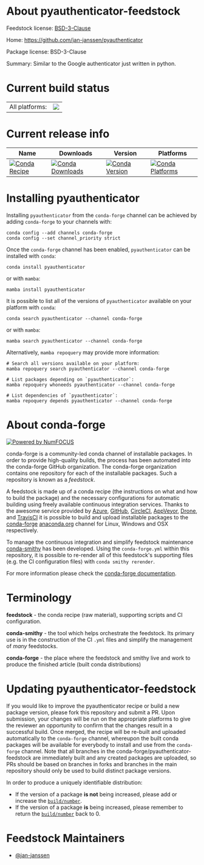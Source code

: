 About pyauthenticator-feedstock
===============================

Feedstock license: [BSD-3-Clause](https://github.com/conda-forge/pyauthenticator-feedstock/blob/main/LICENSE.txt)

Home: https://github.com/jan-janssen/pyauthenticator

Package license: BSD-3-Clause

Summary: Similar to the Google authenticator just written in python.

Current build status
====================


<table><tr><td>All platforms:</td>
    <td>
      <a href="https://dev.azure.com/conda-forge/feedstock-builds/_build/latest?definitionId=12666&branchName=main">
        <img src="https://dev.azure.com/conda-forge/feedstock-builds/_apis/build/status/pyauthenticator-feedstock?branchName=main">
      </a>
    </td>
  </tr>
</table>

Current release info
====================

| Name | Downloads | Version | Platforms |
| --- | --- | --- | --- |
| [![Conda Recipe](https://img.shields.io/badge/recipe-pyauthenticator-green.svg)](https://anaconda.org/conda-forge/pyauthenticator) | [![Conda Downloads](https://img.shields.io/conda/dn/conda-forge/pyauthenticator.svg)](https://anaconda.org/conda-forge/pyauthenticator) | [![Conda Version](https://img.shields.io/conda/vn/conda-forge/pyauthenticator.svg)](https://anaconda.org/conda-forge/pyauthenticator) | [![Conda Platforms](https://img.shields.io/conda/pn/conda-forge/pyauthenticator.svg)](https://anaconda.org/conda-forge/pyauthenticator) |

Installing pyauthenticator
==========================

Installing `pyauthenticator` from the `conda-forge` channel can be achieved by adding `conda-forge` to your channels with:

```
conda config --add channels conda-forge
conda config --set channel_priority strict
```

Once the `conda-forge` channel has been enabled, `pyauthenticator` can be installed with `conda`:

```
conda install pyauthenticator
```

or with `mamba`:

```
mamba install pyauthenticator
```

It is possible to list all of the versions of `pyauthenticator` available on your platform with `conda`:

```
conda search pyauthenticator --channel conda-forge
```

or with `mamba`:

```
mamba search pyauthenticator --channel conda-forge
```

Alternatively, `mamba repoquery` may provide more information:

```
# Search all versions available on your platform:
mamba repoquery search pyauthenticator --channel conda-forge

# List packages depending on `pyauthenticator`:
mamba repoquery whoneeds pyauthenticator --channel conda-forge

# List dependencies of `pyauthenticator`:
mamba repoquery depends pyauthenticator --channel conda-forge
```


About conda-forge
=================

[![Powered by
NumFOCUS](https://img.shields.io/badge/powered%20by-NumFOCUS-orange.svg?style=flat&colorA=E1523D&colorB=007D8A)](https://numfocus.org)

conda-forge is a community-led conda channel of installable packages.
In order to provide high-quality builds, the process has been automated into the
conda-forge GitHub organization. The conda-forge organization contains one repository
for each of the installable packages. Such a repository is known as a *feedstock*.

A feedstock is made up of a conda recipe (the instructions on what and how to build
the package) and the necessary configurations for automatic building using freely
available continuous integration services. Thanks to the awesome service provided by
[Azure](https://azure.microsoft.com/en-us/services/devops/), [GitHub](https://github.com/),
[CircleCI](https://circleci.com/), [AppVeyor](https://www.appveyor.com/),
[Drone](https://cloud.drone.io/welcome), and [TravisCI](https://travis-ci.com/)
it is possible to build and upload installable packages to the
[conda-forge](https://anaconda.org/conda-forge) [anaconda.org](https://anaconda.org/)
channel for Linux, Windows and OSX respectively.

To manage the continuous integration and simplify feedstock maintenance
[conda-smithy](https://github.com/conda-forge/conda-smithy) has been developed.
Using the ``conda-forge.yml`` within this repository, it is possible to re-render all of
this feedstock's supporting files (e.g. the CI configuration files) with ``conda smithy rerender``.

For more information please check the [conda-forge documentation](https://conda-forge.org/docs/).

Terminology
===========

**feedstock** - the conda recipe (raw material), supporting scripts and CI configuration.

**conda-smithy** - the tool which helps orchestrate the feedstock.
                   Its primary use is in the construction of the CI ``.yml`` files
                   and simplify the management of *many* feedstocks.

**conda-forge** - the place where the feedstock and smithy live and work to
                  produce the finished article (built conda distributions)


Updating pyauthenticator-feedstock
==================================

If you would like to improve the pyauthenticator recipe or build a new
package version, please fork this repository and submit a PR. Upon submission,
your changes will be run on the appropriate platforms to give the reviewer an
opportunity to confirm that the changes result in a successful build. Once
merged, the recipe will be re-built and uploaded automatically to the
`conda-forge` channel, whereupon the built conda packages will be available for
everybody to install and use from the `conda-forge` channel.
Note that all branches in the conda-forge/pyauthenticator-feedstock are
immediately built and any created packages are uploaded, so PRs should be based
on branches in forks and branches in the main repository should only be used to
build distinct package versions.

In order to produce a uniquely identifiable distribution:
 * If the version of a package **is not** being increased, please add or increase
   the [``build/number``](https://docs.conda.io/projects/conda-build/en/latest/resources/define-metadata.html#build-number-and-string).
 * If the version of a package **is** being increased, please remember to return
   the [``build/number``](https://docs.conda.io/projects/conda-build/en/latest/resources/define-metadata.html#build-number-and-string)
   back to 0.

Feedstock Maintainers
=====================

* [@jan-janssen](https://github.com/jan-janssen/)

